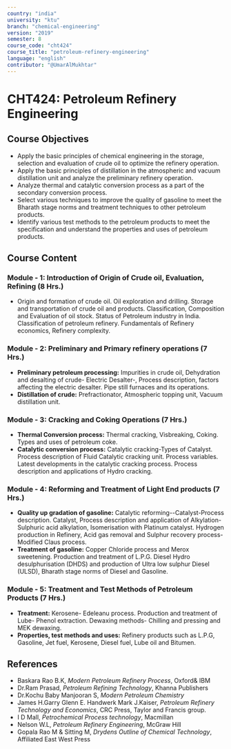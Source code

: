 ```yaml
---
country: "india"
university: "ktu"
branch: "chemical-engineering"
version: "2019"
semester: 8
course_code: "cht424"
course_title: "petroleum-refinery-engineering"
language: "english"
contributor: "@UmarAlMukhtar"
---
```


# CHT424: Petroleum Refinery Engineering

## Course Objectives

- Apply the basic principles of chemical engineering in the storage, selection and evaluation of crude oil to optimize the refinery operation.
- Apply the basic principles of distillation in the atmospheric and vacuum distillation unit and analyze the preliminary refinery operation.
- Analyze thermal and catalytic conversion process as a part of the secondary conversion process.
- Select various techniques to improve the quality of gasoline to meet the Bharath stage norms and treatment techniques to other petroleum products.
- Identify various test methods to the petroleum products to meet the specification and understand the properties and uses of petroleum products.

## Course Content

### Module - 1: Introduction of Origin of Crude oil, Evaluation, Refining (8 Hrs.)

- Origin and formation of crude oil. Oil exploration and drilling. Storage and transportation of crude oil and products. Classification, Composition and Evaluation of oil stock. Status of Petroleum industry in India. Classification of petroleum refinery. Fundamentals of Refinery economics, Refinery complexity.

### Module - 2: Preliminary and Primary refinery operations (7 Hrs.)

- **Preliminary petroleum processing:** Impurities in crude oil, Dehydration and desalting of crude- Electric Desalter-, Process description, factors affecting the electric desalter. Pipe still furnaces and its operations.
- **Distillation of crude:** Prefractionator, Atmospheric topping unit, Vacuum distillation unit.

### Module - 3: Cracking and Coking Operations (7 Hrs.)

- **Thermal Conversion process:** Thermal cracking, Visbreaking, Coking. Types and uses of petroleum coke.
- **Catalytic conversion process:** Catalytic cracking-Types of Catalyst. Process description of Fluid Catalytic cracking unit. Process variables. Latest developments in the catalytic cracking process. Process description and applications of Hydro cracking.

### Module - 4: Reforming and Treatment of Light End products (7 Hrs.)

- **Quality up gradation of gasoline:** Catalytic reforming--Catalyst-Process description. Catalyst, Process description and application of Alkylation-Sulphuric acid alkylation, Isomerisation with Platinum catalyst. Hydrogen production in Refinery, Acid gas removal and Sulphur recovery process- Modified Claus process.
- **Treatment of gasoline:** Copper Chloride process and Merox sweetening. Production and treatment of L.P.G. Diesel Hydro desulphurisation (DHDS) and production of Ultra low sulphur Diesel (ULSD), Bharath stage norms of Diesel and Gasoline.

### Module - 5: Treatment and Test Methods of Petroleum Products (7 Hrs.)

- **Treatment:** Kerosene- Edeleanu process. Production and treatment of Lube- Phenol extraction. Dewaxing methods- Chilling and pressing and MEK dewaxing.
- **Properties, test methods and uses:** Refinery products such as L.P.G, Gasoline, Jet fuel, Kerosene, Diesel fuel, Lube oil and Bitumen.

## References

- Baskara Rao B.K, _Modern Petroleum Refinery Process_, Oxford& IBM
- Dr.Ram Prasad, _Petroleum Refining Technology_, Khanna Publishers
- Dr.Kochu Baby Manjooran S, _Modern Petroleum Chemistry_
- James H.Garry Glenn E. Handwerk Mark J.Kaiser, _Petroleum Refinery Technology and Economics_, CRC Press, Taylor and Francis group.
- I D Mall, _Petrochemical Process technology_, Macmillan
- Nelson W.L, _Petroleum Refinery Engineering_, McGraw Hill
- Gopala Rao M & Sitting M, _Drydens Outline of Chemical Technology_, Affiliated East West Press
